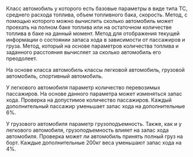 Класс автомобиль у которого есть базовые параметры в виде типа ТС, среднего расхода топлива, объем топливного бака, скорость. 
Метод, с помощью которого можно вычислить сколько автомобиль может проехать на полном баке топлива или на остаточном количестве топлива в баке на данный момент.
Метод для отображения текущей информации о состоянии запаса хода в зависимости от пассажиров и груза.
Метод, который на основе параметров количества топлива и заданного расстояния вычисляет за сколько автомобиль его преодолеет.

На основе класса автомобиль классы легковой автомобиль, грузовой автомобиль, спортивный автомобиль. 

У легкового автомобиля параметр количество перевозимых пассажиров.
На основе данного параметра может изменяться запас хода. Проверка на допустимое количество пассажиров. Каждый дополнительный пассажир уменьшает запас хода на дополнительные 6%. 

У грузового автомобиля параметр грузоподъемность. Также, как и у легкового автомобиля, грузоподъемность влияет на запас хода автомобиля. Проверка может ли автомобиль принять полный груз на борт. Каждые дополнительные 200кг веса уменьшают запас хода на 4%.